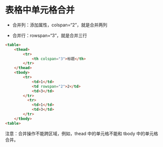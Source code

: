 # 表格中单元格合并

- 合并列：添加属性，colspan=“2”，就是合并两列

- 合并行：rowspan=“3”，就是合并三行

```html
<table>
    <thead>
        <tr>
            <th colspan="3">标题</th>
        </tr>
    </thead>
    <tbody>
        <tr>
            <td>1</td>
            <td rowspan="2">2</td>
            <td>3</td>
        </tr>
          <tr>
            <td>1</td>
            <td>3</td>
        </tr>
    </tbody>
<table>
```

注意：合并操作不能跨区域，例如，thead 中的单元格不能和 tbody 中的单元格合并。
